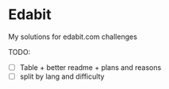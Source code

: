 # Edabit
My solutions for edabit.com challenges 

TODO: 
- [ ] Table + better readme + plans and reasons
- [ ] split by lang and difficulty 
